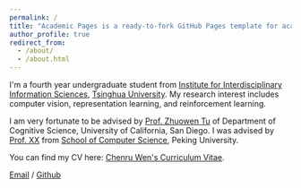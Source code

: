 ```yaml
---
permalink: /
title: "Academic Pages is a ready-to-fork GitHub Pages template for academic personal websites"
author_profile: true
redirect_from: 
  - /about/
  - /about.html
---
```


I'm a fourth year undergraduate student from [Institute for Interdisciplinary Information Sciences](https://iiis.tsinghua.edu.cn/), [Tsinghua University](https://www.thu.edu.cn/). My research interest includes computer vision, representation learning, and reinforcement learning.

I am very fortunate to be advised by [Prof. Zhuowen Tu](https://pages.ucsd.edu/~ztu/) of Department of Cognitive Science, University of California, San Diego. I was advised by [Prof. XX](https://XXX.pku.edu.cn/) from [School of Computer Science](https://cs.pku.edu.cn/), Peking University.

You can find my CV here: [Chenru Wen's Curriculum Vitae](../assets/Curriculum_Vitae.pdf).

[Email](wencr21@mails.tsinghua.edu.cn) / [Github](https://github.com/wcr21) 



